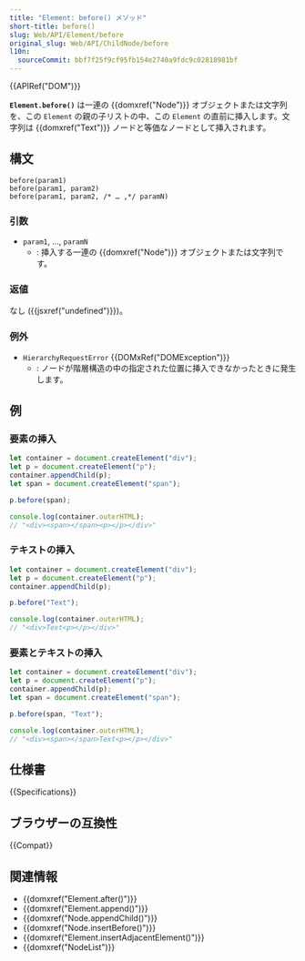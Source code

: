 ```yaml
---
title: "Element: before() メソッド"
short-title: before()
slug: Web/API/Element/before
original_slug: Web/API/ChildNode/before
l10n:
  sourceCommit: bbf7f25f9cf95fb154e2740a9fdc9c02818981bf
---
```


{{APIRef("DOM")}}

**`Element.before()`** は一連の {{domxref("Node")}} オブジェクトまたは文字列を、この `Element` の親の子リストの中、この `Element` の直前に挿入します。文字列は {{domxref("Text")}} ノードと等価なノードとして挿入されます。

## 構文

```js-nolint
before(param1)
before(param1, param2)
before(param1, param2, /* … ,*/ paramN)
```

### 引数

- `param1`, …, `paramN`
  - : 挿入する一連の {{domxref("Node")}} オブジェクトまたは文字列です。

### 返値

なし ({{jsxref("undefined")}})。

### 例外

- `HierarchyRequestError` {{DOMxRef("DOMException")}}
  - : ノードが階層構造の中の指定された位置に挿入できなかったときに発生します。

## 例

### 要素の挿入

```js
let container = document.createElement("div");
let p = document.createElement("p");
container.appendChild(p);
let span = document.createElement("span");

p.before(span);

console.log(container.outerHTML);
// "<div><span></span><p></p></div>"
```

### テキストの挿入

```js
let container = document.createElement("div");
let p = document.createElement("p");
container.appendChild(p);

p.before("Text");

console.log(container.outerHTML);
// "<div>Text<p></p></div>"
```

### 要素とテキストの挿入

```js
let container = document.createElement("div");
let p = document.createElement("p");
container.appendChild(p);
let span = document.createElement("span");

p.before(span, "Text");

console.log(container.outerHTML);
// "<div><span></span>Text<p></p></div>"
```

## 仕様書

{{Specifications}}

## ブラウザーの互換性

{{Compat}}

## 関連情報

- {{domxref("Element.after()")}}
- {{domxref("Element.append()")}}
- {{domxref("Node.appendChild()")}}
- {{domxref("Node.insertBefore()")}}
- {{domxref("Element.insertAdjacentElement()")}}
- {{domxref("NodeList")}}
